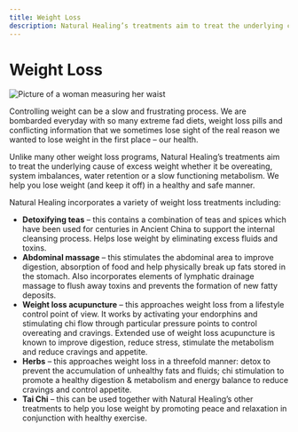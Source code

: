 ```yaml
---
title: Weight Loss
description: Natural Healing’s treatments aim to treat the underlying cause of excess weight whether it be overeating, system imbalances, water retention or a slow functioning metabolism. We help you lose weight (and keep it off) in a healthy and safe manner.
---
```


# Weight Loss

<img alt="Picture of a woman measuring her waist" src="/Lose-weight.png" className="float-right-image" />

Controlling weight can be a slow and frustrating process. We are bombarded everyday with so many extreme fad diets, weight loss pills and conflicting information that we sometimes lose sight of the real reason we wanted to lose weight in the first place – our health.

Unlike many other weight loss programs, Natural Healing’s treatments aim to treat the underlying cause of excess weight whether it be overeating, system imbalances, water retention or a slow functioning metabolism. We help you lose weight (and keep it off) in a healthy and safe manner.

Natural Healing incorporates a variety of weight loss treatments including:

- **Detoxifying teas** – this contains a combination of teas and spices which have been used for centuries in Ancient China to support the internal cleansing process. Helps lose weight by eliminating excess fluids and toxins.
- **Abdominal massage** – this stimulates the abdominal area to improve digestion, absorption of food and help physically break up fats stored in the stomach. Also incorporates elements of lymphatic drainage massage to flush away toxins and prevents the formation of new fatty deposits.
- **Weight loss acupuncture** – this approaches weight loss from a lifestyle control point of view. It works by activating your endorphins and stimulating chi flow through particular pressure points to control overeating and cravings. Extended use of weight loss acupuncture is known to improve digestion, reduce stress, stimulate the metabolism and reduce cravings and appetite.
- **Herbs** – this approaches weight loss in a threefold manner: detox to prevent the accumulation of unhealthy fats and fluids; chi stimulation to promote a healthy digestion & metabolism and energy balance to reduce cravings and control appetite.
- **Tai Chi** – this can be used together with Natural Healing’s other treatments to help you lose weight by promoting peace and relaxation in conjunction with healthy exercise.
